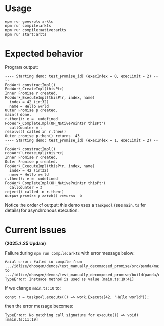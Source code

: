 # Usage

```
npm run generate:arkts
npm run compile:arkts
npm run compile:native:arkts
npm run start:arkts
```

# Expected behavior

Program output:

```
---- Starting demo: test_promise_idl (execIndex = 0, execLimit = 2) ----
FooWork_constructImpl()
FooWork_CreateImpl(thisPtr)
Inner Promise r created.
FooWork_ExecuteImpl(thisPtr, index, name)
  index = 42 (int32)
  name = Hello world
Outer Promise p created.
main() done.
r.then(): e =  undefined
FooWork_CompleteImpl(OH_NativePointer thisPtr)
  callCounter = 1
resolve() called in r.then()
Outer promise p.then() returns  43
---- Starting demo: test_promise_idl (execIndex = 1, execLimit = 2) ----
FooWork_constructImpl()
FooWork_CreateImpl(thisPtr)
Inner Promise r created.
Outer Promise p created.
FooWork_ExecuteImpl(thisPtr, index, name)
  index = 42 (int32)
  name = Hello world
r.then(): e =  undefined
FooWork_CompleteImpl(OH_NativePointer thisPtr)
  callCounter = 2
reject() called in r.then()
Output promise p.catch() returns  0
```

Notice the order of output: this demo uses a `taskpool` (see `main.ts` for details) for asynchronous execution.

# Current Issues

**(2025.2.25 Update)** 

Failure during `npm run compile:arkts` with error message below:
```
Fatal error: Failed to compile from .../idlize/ohosgen/demos/test_manually_decomposed_promise/src/panda/main.ts to .../idlize/ohosgen/demos/test_manually_decomposed_promise/build/panda/out/main.abc
TypeError: Instance method is used as value [main.ts:10:41]
```

If we change `main.ts:10` to:
```
const r = taskpool.execute(() => work.Execute(42, "Hello world"));
```
then the error message becomes:
```
TypeError: No matching call signature for execute(() => void) [main.ts:11:19]
```
